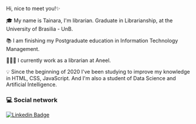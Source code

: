 Hi, nice to meet you!✨

🎓 My name is Tainara, I'm librarian. Graduate in Librarianship, at the University of Brasilia - UnB. 

📚 I am finishing my Postgraduate education in Information Technology Management.

👩🏽‍💻 I currently work as a librarian at Aneel.

💡 Since the beginning of 2020 I've been studying to improve my knowledge in HTML, CSS, JavaScript. And I'm also a student of Data Science and Artificial Intelligence.

### 💻 Social network

[![Linkedin Badge](https://img.shields.io/badge/-LinkedIn-blue?style=flat-square&logo=Linkedin&logoColor=white&link=https://www.linkedin.com/in/tainara-almeida-b139461b1/)](https://www.linkedin.com/in/tainara-almeida-b139461b1/)
